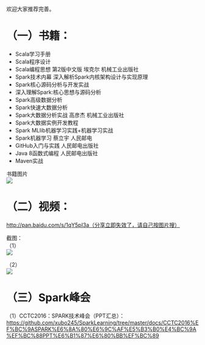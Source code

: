 欢迎大家推荐完善。

# （一）书籍：    #
- Scala学习手册   
- Scala程序设计    
- Scala编程思想 第2版中文版 埃克尔 机械工业出版社  
- Spark技术内幕 深入解析Spark内核架构设计与实现原理  
- Spark核心源码分析与开发实战   
- 深入理解Spark:核心思想与源码分析  
- Spark高级数据分析  
- Spark快速大数据分析  
- Spark大数据分析实战 高彦杰 机械工业出版社  
- Spark大数据实例开发教程  
- Spark MLlib机器学习实践+机器学习实战  
- Spark机器学习 蔡立宇 人民邮电  
- GitHub入门与实践 人民邮电出版社   
- Java 8函数式编程 人民邮电出版社  
- Maven实战  


书籍图片  
![](http://i.imgur.com/pLTxPSs.jpg)


# （二）视频： #
http://pan.baidu.com/s/1qY5pI3a（分享立即失效了，请自己按图片搜）

截图：   
（1）   
![](http://i.imgur.com/bf8Umue.png)  


（2）  
![](http://i.imgur.com/NoCjclU.png)   


# （三）Spark峰会 #
（1）CCTC2016：SPARK技术峰会（PPT汇总）：https://github.com/xubo245/SparkLearning/tree/master/docs/CCTC2016%EF%BC%9ASPARK%E6%8A%80%E6%9C%AF%E5%B3%B0%E4%BC%9A%EF%BC%88PPT%E6%B1%87%E6%80%BB%EF%BC%89  
